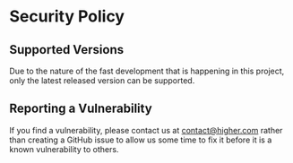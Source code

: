 # Security Policy

## Supported Versions

Due to the nature of the fast development that is happening in this project, only the latest released version can be supported.

## Reporting a Vulnerability

If you find a vulnerability, please contact us at contact@higher.com rather than creating a GitHub issue to allow us some time to fix it before it is a known vulnerability to others.


 
